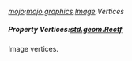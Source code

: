 _[mojo](../../modules/mojo/mojo-module.md):[mojo.graphics](../../modules/mojo/mojo-graphics.md).[Image](../../modules/mojo/mojo-graphics-image.md).Vertices_
##### Property Vertices:[std.geom.Rectf](../../modules/std/std-geom-rectf.md)
Image vertices.
